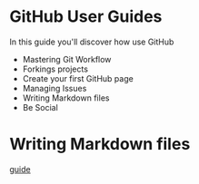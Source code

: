 # GitHub User Guides

In this guide you'll discover how use GitHub 

* Mastering Git Workflow
* Forkings projects
* Create your first GitHub page
* Managing Issues
* Writing Markdown files
* Be Social

# Writing Markdown files

[guide](https://guides.github.com/features/mastering-markdown/)

